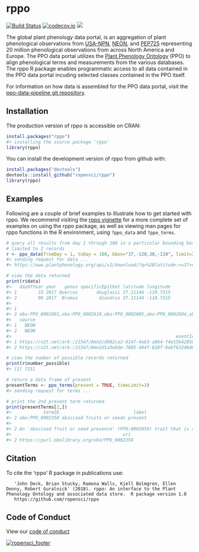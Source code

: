 
<!-- README.md is generated from README.Rmd. Please edit that file -->

# rppo

[![Build
Status](https://travis-ci.org/ropensci/rppo.svg?branch=master)](https://travis-ci.org/ropensci/rppo)
[![codecov.io](https://codecov.io/github/r-lib/covr/coverage.svg?branch=master)](https://codecov.io/github/r-lib/covr?branch=master)
[![](https://badges.ropensci.org/207_status.svg)](https://github.com/ropensci/software-review/issues/207)

The global plant phenology data portal, is an aggregation of plant
phenological observations from
[USA-NPN](https://www.usanpn.org/usa-national-phenology-network),
[NEON](https://www.neonscience.org/), and
[PEP725](https://www.pep725.eu/) representing 20 million phenological
observations from across North America and Europe. The PPO data portal
utilizes the [Plant Phenology
Ontology](https://github.com/PlantPhenoOntology/ppo/) (PPO) to align
phenological terms and measurements from the various databases. The rppo
R package enables programmatic access to all data contained in the PPO
data portal incuding selected classes contained in the PPO itself.

For information on how data is assembled for the PPO data portal, visit
the [ppo-data-pipeline git
repository](https://github.com/biocodellc/ppo-data-pipeline).

## Installation

The production version of rppo is accessible on CRAN:

``` r
install.packages("rppo")  
#> installing the source package 'rppo'
library(rppo)
```

You can install the development version of rppo from github with:

``` r
install.packages("devtools")
devtools::install_github("ropensci/rppo")
library(rppo)
```

## Examples

Following are a couple of brief examples to illustrate how to get
started with rppo. We recommend visiting the [rppo
vignette](https://htmlpreview.github.io/?https://github.com/ropensci/rppo/blob/master/vignettes/rppo-vignette.html)
for a more complete set of examples on using the rppo package, as well
as viewing man pages for rppo functions in the R environment, using
`?ppo_data` and
`?ppo_terms`.

``` r
# query all results from day 1 through 100 in a particular bounding box, 
# limited to 2 records
r <- ppo_data(fromDay = 1, toDay = 100, bbox="37,-120,38,-119", limit=2, timeLimit=4)
#> sending request for data ...
#> https://www.plantphenology.org/api/v2/download/?q=%2Blatitude:>=37+AND+%2Blatitude:<=38+AND+%2Blongitude:>=-120+AND+%2Blongitude:<=-119+AND+%2BdayOfYear:>=1+AND+%2BdayOfYear:<=100+AND+source:USA-NPN,NEON&source=latitude,longitude,year,dayOfYear,termID&limit=2

# view the data returned
print(r$data)
#>   dayOfYear year   genus specificEpithet latitude longitude
#> 1        33 2017 Quercus       douglasii 37.11144 -119.7315
#> 2        96 2017  Bromus        diandrus 37.11144 -119.7315
#>                                                                                                                                                                                                                                            termID
#> 1                                                                                                                                                                                                 obo:PPO_0002610,obo:PPO_0002013,obo:PPO_0002000
#> 2 obo:PPO_0002601,obo:PPO_0002610,obo:PPO_0002005,obo:PPO_0002604,obo:PPO_0002605,obo:PPO_0002013,obo:PPO_0002003,obo:PPO_0002000,obo:PPO_0002602,obo:PPO_0002006,obo:PPO_0002007,obo:PPO_0002004,obo:PPO_0002008,obo:PPO_0002603,obo:PPO_0002600
#>   source
#> 1   NEON
#> 2   NEON
#>                                                              eventId
#> 1 https://n2t.net/ark:/21547/Amn2cd982ca2-6147-4a63-a864-f4e556420562
#> 2 https://n2t.net/ark:/21547/Amn2d1a3e6de-7885-404f-828f-9ebf63248d68

# view the number of possible records returned
print(r$number_possible)
#> [1] 7251

# return a data frame of present
presentTerms <- ppo_terms(present = TRUE, timeLimit=3)
#> sending request for terms ...

# print the 2nd present term returned
print(presentTerms[2,])
#>            termID                            label
#> 2 obo:PPO_0002358 abscised fruits or seeds present
#>                                                                                                                                                                                                                                                                                                                                  definition
#> 2 An 'abscised fruit or seed presence' (PPO:0002059) trait that is a 'quality of' (RO:0000080) a 'whole plant' (PO:0000003) from which at least one 'ripe fruit' (PPO:0001045) has been abscised or removed by an herbivore or that has at least one 'ripe fruit' (PPO:0001045) that has abscised at least one 'mature seed' (PPO:0001024).
#>                                          uri
#> 2 https://purl.obolibrary.org/obo/PPO_0002358
```

## Citation

To cite the ‘rppo’ R package in publications
use:

``` 
   'John Deck, Brian Stucky, Ramona Walls, Kjell Bolmgren, Ellen Denny, Robert Guralnick' (2018). rppo: An interface to the Plant Phenology Ontology and associated data store.  R package version 1.0
   https://github.com/ropensci/rppo
```

## Code of Conduct

View our [code of conduct](https://github.com/ropensci/rppo/blob/master/CONDUCT.md)

[![ropensci\_footer](https://ropensci.org/public_images/github_footer.png)](https://ropensci.org)
